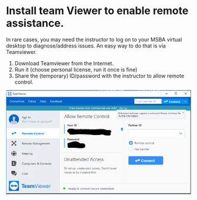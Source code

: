 # Install team Viewer to enable remote assistance.

In rare cases, you may need the instructor to log on to your MSBA virtual desktop to diagnose/address issues. An easy way to do that is via Teamviewer. 

1. Download Teamviewer from the Internet.
2. Run it (choose personal license, run it once is fine)
3. Share the (temporary) ID/password with the instructor to allow remote control. 

![Teamviewer](img/teamviewer.png)